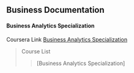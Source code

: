 ## Business Documentation

#### Business Analytics Specialization

Coursera Link [Business Analytics Specialization](https://www.coursera.org/specializations/business-analytics)

> Course List
>
> > [Business Analytics Specialization]
